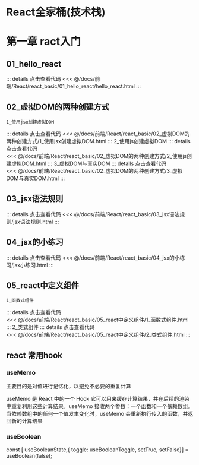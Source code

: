 # React全家桶(技术栈)
# 第一章 ract入门
## 01_hello_react 
::: details 点击查看代码
<<< @/docs/前端/React/react_basic/01_hello_react/hello_react.html
:::
## 02_虚拟DOM的两种创建方式 
 
    1_使用jsx创建虚拟DOM
::: details 点击查看代码
<<< @/docs/前端/React/react_basic/02_虚拟DOM的两种创建方式/1_使用jsx创建虚拟DOM.html
:::
    2_使用js创建虚拟DOM
::: details 点击查看代码    
<<< @/docs/前端/React/react_basic/02_虚拟DOM的两种创建方式/2_使用js创建虚拟DOM.html
:::
    3_虚拟DOM与真实DOM
::: details 点击查看代码   
<<< @/docs/前端/React/react_basic/02_虚拟DOM的两种创建方式/3_虚拟DOM与真实DOM.html 
:::
## 03_jsx语法规则 
::: details 点击查看代码
<<< @/docs/前端/React/react_basic/03_jsx语法规则/jsx语法规则.html
:::
## 04_jsx的小练习
::: details 点击查看代码
<<< @/docs/前端/React/react_basic/04_jsx的小练习/jsx小练习.html
:::

## 05_react中定义组件
    1_函数式组件
::: details 点击查看代码   
<<< @/docs/前端/React/react_basic/05_react中定义组件/1_函数式组件.html
:::
    2_类式组件
::: details 点击查看代码    
<<< @/docs/前端/React/react_basic/05_react中定义组件/2_类式组件.html
:::

## react 常用hook 
### useMemo
主要目的是对值进行记忆化，以避免不必要的重复计算

useMemo 是 React 中的一个 Hook 它可以用来缓存计算结果，并在后续的渲染中重复利用这些计算结果。useMemo 接收两个参数：一个函数和一个依赖数组。当依赖数组中的任何一个值发生变化时，useMemo 会重新执行传入的函数，并返回新的计算结果

### useBoolean
const [ useBooleanState,{ toggle: useBooleanToggle, setTrue, setFalse}] = useBoolean(false);




